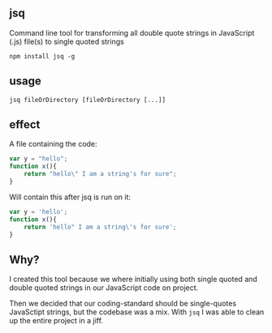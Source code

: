 jsq
---

Command line tool for transforming all double quote strings in JavaScript (.js) file(s) to single quoted strings

```
npm install jsq -g
```

usage
-----
```
jsq fileOrDirectory [fileOrDirectory [...]]
```

effect
------
A file containing the code:

```js
var y = "hello";
function x(){
	return "hello\" I am a string's for sure";
}
```

Will contain this after jsq is run on it:

```js
var y = 'hello';
function x(){
	return 'hello" I am a string\'s for sure';
}
```

Why?
----
I created this tool because we where initially using both single quoted and double quoted strings in our JavaScript code
on project.

Then we decided that our coding-standard should be single-quotes JavaSctipt strings, but the codebase was a mix.
With `jsq` I was able to clean up the entire project in a jiff.

